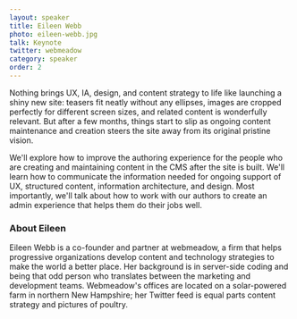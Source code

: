 ```yaml
---
layout: speaker
title: Eileen Webb
photo: eileen-webb.jpg
talk: Keynote
twitter: webmeadow
category: speaker
order: 2
---
```


Nothing brings UX, IA, design, and content strategy to life like launching a shiny new site: teasers fit neatly without any ellipses, images are cropped perfectly for different screen sizes, and related content is wonderfully relevant. But after a few months, things start to slip as ongoing content maintenance and creation steers the site away from its original pristine vision.

We'll explore how to improve the authoring experience for the people who are creating and maintaining content in the CMS after the site is built. We'll learn how to communicate the information needed for ongoing support of UX, structured content, information architecture, and design. Most importantly, we'll talk about how to work with our authors to create an admin experience that helps them do their jobs well. 

### About Eileen

Eileen Webb is a co-founder and partner at webmeadow, a firm that helps progressive organizations develop content and technology strategies to make the world a better place. Her background is in server-side coding and being that odd person who translates between the marketing and development teams. Webmeadow's offices are located on a solar-powered farm in northern New Hampshire; her Twitter feed is equal parts content strategy and pictures of poultry.
